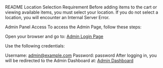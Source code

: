 README
Location Selection Requirement
Before adding items to the cart or viewing available items, you must select your location.
If you do not select a location, you will encounter an Internal Server Error.

Admin Panel Access
To access the Admin Page, follow these steps:

Open your browser and go to:
[Admin Login Page](https://karanrawat.pythonanywhere.com/admin/login)

Use the following credentials:

Username: admin@example.com
Password: password
After logging in, you will be redirected to the Admin Dashboard at:
[Admin Dashboard](https://karanrawat.pythonanywhere.com/admin/dashboard)
